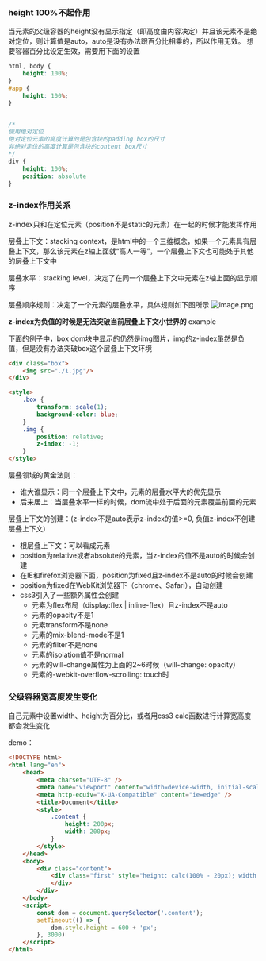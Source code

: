 ### height 100%不起作用
当元素的父级容器的height没有显示指定（即高度由内容决定）并且该元素不是绝对定位，则计算值是auto，auto是没有办法跟百分比相乘的，所以作用无效。
想要容器百分比设定生效，需要用下面的设置
```css
html, body {
    height: 100%;
}
#app {
    height: 100%;
}


/*
使用绝对定位
绝对定位元素的高度计算的是包含块的padding box的尺寸
非绝对定位的高度计算是包含块的content box尺寸
*/
div {
    height: 100%;
    position: absolute
}

```


### z-index作用关系
z-index只和在定位元素（position不是static的元素）在一起的时候才能发挥作用

层叠上下文：stacking context，是html中的一个三维概念，如果一个元素具有层叠上下文，那么该元素在z轴上面就“高人一等”，一个层叠上下文也可能处于其他的层叠上下文中

层叠水平：stacking level，决定了在同一个层叠上下文中元素在z轴上面的显示顺序

层叠顺序规则：决定了一个元素的层叠水平，具体规则如下图所示
![image.png](https://i.loli.net/2019/11/18/Vr8q2gfPsBFivTG.png)

**z-index为负值的时候是无法突破当前层叠上下文小世界的** example

下面的例子中，box dom块中显示的仍然是img图片，img的z-index虽然是负值，但是没有办法突破box这个层叠上下文环境
```html
<div class="box">
    <img src="./1.jpg"/>
</div>

<style>
    .box {
        transform: scale(1);
        background-color: blue;
    }
    .img {
        position: relative;
        z-index: -1;
    }
</style>
```

层叠领域的黄金法则：
- 谁大谁显示：同一个层叠上下文中，元素的层叠水平大的优先显示
- 后来居上：当层叠水平一样的时候，dom流中处于后面的元素覆盖前面的元素

层叠上下文的创建：(z-index不是auto表示z-index的值>=0, 负值z-index不创建层叠上下文)
- 根层叠上下文：可以看成<html>元素
- position为relative或者absolute的元素，当z-index的值不是auto的时候会创建
- 在IE和firefox浏览器下面，position为fixed且z-index不是auto的时候会创建
- position为fixed在WebKit浏览器下（chrome、Safari），自动创建
- css3引入了一些额外属性会创建
  - 元素为flex布局（display:flex | inline-flex）且z-index不是auto
  - 元素的opacity不是1
  - 元素transform不是none
  - 元素的mix-blend-mode不是1
  - 元素的filter不是none
  - 元素的isolation值不是normal
  - 元素的will-change属性为上面的2~6时候（will-change: opacity）
  - 元素的-webkit-overflow-scrolling: touch时



### 父级容器宽高度发生变化
自己元素中设置width、height为百分比，或者用css3 calc函数进行计算宽高度都会发生变化

demo：
```html
<!DOCTYPE html>
<html lang="en">
    <head>
        <meta charset="UTF-8" />
        <meta name="viewport" content="width=device-width, initial-scale=1.0" />
        <meta http-equiv="X-UA-Compatible" content="ie=edge" />
        <title>Document</title>
        <style>
            .content {
                height: 200px;
                width: 200px;
            }
        </style>
    </head>
    <body>
        <div class="content">
            <div class="first" style="height: calc(100% - 20px); width: 50%; background-color: green;">
            </div>
        </div>
    </body>
    <script>
        const dom = document.querySelector('.content');
        setTimeout(() => {
            dom.style.height = 600 + 'px';
        }, 3000)
    </script>
</html>
```